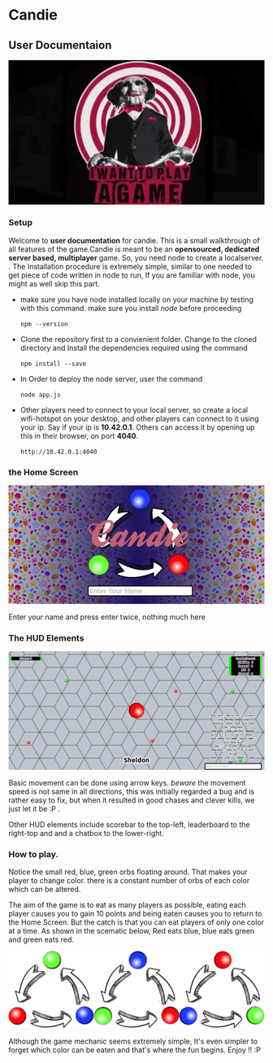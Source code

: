 # Candie 
## User Documentaion

![play a game?](game.jpg)

### Setup
   Welcome to **user documentation** for candie. This is a small walkthrough of all features of the game.Candie is meant to be an __opensourced, dedicated server based, multiplayer__ game. So, you need node to create a localserver.
.
   The Installation procedure is extremely simple, similar to one needed to get piece of code written in node to run, If you are familiar with node, you might as well skip this part.

* make sure you have node installed locally on your machine by testing with this command. make sure you install _node_ before proceeding

      npm --version

* Clone the repository first to a convienient folder. Change to  the cloned directory and Install the dependencies required using the command
    
      npm install --save

* In Order to deploy the node server, user the command
      
      node app.js

* Other players need to connect to your local server, so create a local wifi-hotspot on your desktop, and other players can connect to it using your ip. Say if your ip is **10.42.0.1**. Others can access it by opening up this in their browser, on port **4040**.

      http://10.42.0.1:4040


### the Home Screen
![home screen](myimage.gif)

   Enter your name and press enter twice, nothing much here

### The HUD Elements
![Sheldon on a roll](sheldon.png)
   
   Basic movement can be done using arrow keys. *beware* the movement speed is not same in all directions, this was initially regarded a bug and is rather easy to fix, but when it resulted in good chases and clever kills, we just let it be :P .

   Other HUD elements include scorebar to the top-left, leaderboard to the right-top and and a chatbox to the lower-right.

### How to play.
   
   Notice the small red, blue, green orbs floating around. That makes your player to change color. there is a constant number of orbs of each color which can be altered.

   The aim of the game is to eat as many players as possible, eating each player causes you to gain 10 points and being eaten causes you to return to the Home Screen. But the catch is that you can eat players of only one color at a time. As shown in the scematic below, Red eats blue, blue eats green and green eats red. 

![ Hungry? Here's what to eat](intro_sheet.png)

   Although the game mechanic seems extremely simple, It's even simpler to forget which color can be eaten and that's where the fun begins. Enjoy !! :P